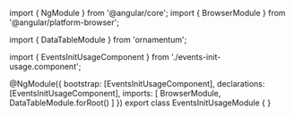 import { NgModule } from '@angular/core';
import { BrowserModule } from '@angular/platform-browser';
  
import { DataTableModule } from 'ornamentum';
  
import { EventsInitUsageComponent } from './events-init-usage.component';

@NgModule({
 bootstrap: [EventsInitUsageComponent],
 declarations: [EventsInitUsageComponent],
 imports: [
    BrowserModule, 
    DataTableModule.forRoot()
  ]
})
export class EventsInitUsageModule {
}
